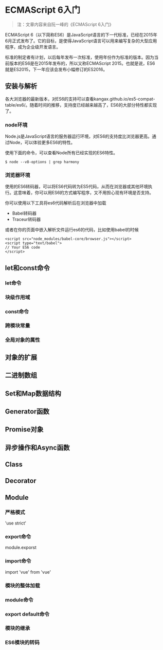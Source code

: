 # ECMAScript 6入门

> 注：文章内容来自阮一峰的《ECMAScript 6入门》

ECMAScript 6（以下简称ES6）是JavaScript语言的下一代标准，已经在2015年6月正式发布了。它的目标，是使得JavaScript语言可以用来编写复杂的大型应用程序，成为企业级开发语言。

标准的制定者有计划，以后每年发布一次标准，使用年份作为标准的版本。因为当前版本的ES6是在2015年发布的，所以又称ECMAScript 2015。也就是说，ES6就是ES2015，下一年应该会发布小幅修订的ES2016。

## 安装与解析

各大浏览器的最新版本，对ES6的支持可以查看kangax.github.io/es5-compat-table/es6/。随着时间的推移，支持度已经越来越高了，ES6的大部分特性都实现了。

### node环境

Node.js是JavaScript语言的服务器运行环境，对ES6的支持度比浏览器更高。通过Node，可以体验更多ES6的特性。

使用下面的命令，可以查看Node所有已经实现的ES6特性。
```
$ node --v8-options | grep harmony
```
### 浏览器环境

使用的ES6转码器，可以将ES6代码转为ES5代码，从而在浏览器或其他环境执行。这意味着，你可以用ES6的方式编写程序，又不用担心现有环境是否支持。

你可以使用以下工具将es6代码解析后在浏览器中加载
- Babel转码器
- Traceur转码器

或者在你的页面中嵌入解析文件运行es6的代码，比如使用babel的时候
```
<script src="node_modules/babel-core/browser.js"></script>
<script type="text/babel">
// Your ES6 code
</script>
```
## let和const命令

### let命令
### 块级作用域
### const命令
### 跨模块常量
### 全局对象的属性

## 对象的扩展

## 二进制数组

## Set和Map数据结构

## Generator函数

## Promise对象

## 异步操作和Async函数

## Class

## Decorator

## Module

### 严格模式
'use strict'
### export命令
module.exporst
### import命令
import 'vue' from 'vue'
### 模块的整体加载
### module命令
### export default命令
### 模块的继承
### ES6模块的转码
